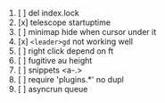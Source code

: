 1. [ ] del index.lock
2. [x] telescope startuptime
3. [ ] minimap hide when cursor under it
4. [x] `<leader>gd` not working well
5. [ ] right click depend on ft
6. [ ] fugitive au height
7. [ ] snippets <a-.>
8. [ ] require 'plugins.*' no dupl
9. [ ] asyncrun queue
